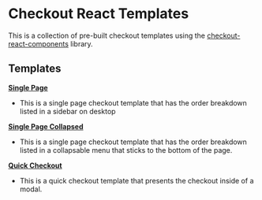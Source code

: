 # Checkout React Templates
This is a collection of pre-built checkout templates using the [checkout-react-components](https://www.npmjs.com/package/@boldcommerce/checkout-react-components) library.

## Templates
**[Single Page](single_page)**
* This is a single page checkout template that has the order breakdown listed in a sidebar on desktop
  
**[Single Page Collapsed](single_page_collapsed)**
* This is a single page checkout template that has the order breakdown listed in a collapsable menu that sticks to the bottom of the page.

**[Quick Checkout](quick_checkout)**
* This is a quick checkout template that presents the checkout inside of a modal.

